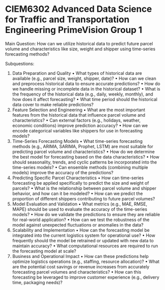 # CIEM6302 Advanced Data Science for Traffic and Transportation Engineering PrimeVision Group 1
 
Main Question:
How can we utilize historical data to predict future parcel volume and characteristics like size, weight and shipper using time-series forecasting methods?

Subquestions:
1. Data Preparation and Quality
•	What types of historical data are available (e.g., parcel size, weight, shipper, date)?
•	How can we clean and preprocess historical data to ensure accurate predictions?
•	How do we handle missing or incomplete data in the historical dataset?
•	What is the frequency of the historical data (e.g., daily, weekly, monthly), and how does it affect forecasting?
•	What time period should the historical data cover to make reliable predictions?
2. Feature Selection and Engineering
•	What are the most important features from the historical data that influence parcel volume and characteristics?
•	Can external factors (e.g., holidays, weather, economic conditions) improve prediction accuracy?
•	How can we encode categorical variables like shippers for use in forecasting models?
3. Time-Series Forecasting Models
•	What time-series forecasting methods (e.g., ARIMA, SARIMA, Prophet, LSTM) are most suitable for predicting parcel volume and characteristics?
•	How do we determine the best model for forecasting based on the data characteristics?
•	How should seasonality, trends, and cyclic patterns be incorporated into the time-series models?
•	Can ensemble methods (combining multiple models) improve the accuracy of the predictions?
4. Predicting Specific Parcel Characteristics
•	How can time-series forecasting be applied specifically to predict the size and weight of parcels?
•	What is the relationship between parcel volume and shipper behavior, and how can it be modeled?
•	How can we predict the proportion of different shippers contributing to future parcel volumes?
5. Model Evaluation and Validation
•	What metrics (e.g., MAE, RMSE, MAPE) should be used to evaluate the accuracy of the time-series models?
•	How do we validate the predictions to ensure they are reliable for real-world application?
•	How can we test the robustness of the model against unexpected fluctuations or anomalies in the data?
6. Scalability and Implementation
•	How can the forecasting model be integrated into the current logistics system for operational use?
•	How frequently should the model be retrained or updated with new data to maintain accuracy?
•	What computational resources are required to run the forecasting model at scale?
7. Business and Operational Impact
•	How can these predictions help optimize logistics operations (e.g., staffing, resource allocation)?
•	What are the potential cost savings or revenue increases from accurately forecasting parcel volumes and characteristics?
•	How can this forecasting be leveraged to improve customer experience (e.g., delivery time, packaging needs)?

